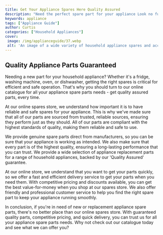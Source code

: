 ```yaml
---
title: Get Your Appliance Spares Here Quality Assured
description: "Need the perfect spare part for your appliance Look no further This blog post showcases the high-quality selection and excellent service available from one trusted online store Get your appliance spares quickly and easily  all with quality assurance"
keywords: appliance
tags: ["Appliance Guide"]
author: Curtis
categories: ["Household Appliances"]
cover: 
 image: /img/applianceguide/37.webp
 alt: 'An image of a wide variety of household appliance spares and accessories'
---
```

## Quality Appliance Parts Guaranteed
 Needing a new part for your household appliance? Whether it's a fridge, washing machine, oven, or dishwasher, getting the right spares is critical for efficient and safe operation. That's why you should turn to our online catalogue for all your appliance spare parts needs - get quality assured parts, every time. 

At our online spares store, we understand how important it is to have reliable and safe spares for your appliance. This is why we've made sure that all of our parts are sourced from trusted, reliable sources, ensuring they perform just as they should. All of our parts are compliant with the highest standards of quality, making them reliable and safe to use. 

We provide genuine spare parts direct from manufacturers, so you can be sure that your appliance is working as intended. We also make sure that every part is of the highest quality, ensuring a long-lasting performance that you can trust. We provide a wide selection of appliance replacement parts for a range of household appliances, backed by our 'Quality Assured' guarantee. 

At our online store, we understand that you want to get your parts quickly, so we offer a fast and efficient delivery service to get your parts when you need them. With competitive pricing and discounts available, you can get the best value-for-money when you shop at our spares store. We also offer friendly and professional customer service to help you find the right spare part to keep your appliance running smoothly.

In conclusion, if you're in need of new or replacement appliance spare parts, there's no better place than our online spares store. With guaranteed quality parts, competitive pricing, and quick delivery, you can trust us for all your appliance spare parts needs. Why not check out our catalogue today and see what we can offer you?
